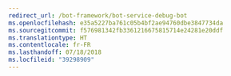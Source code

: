 ```yaml
---
redirect_url: /bot-framework/bot-service-debug-bot
ms.openlocfilehash: e35a5227ba761c05b4bf2ae94760dbe3847734da
ms.sourcegitcommit: f576981342fb3361216675815714e24281e20ddf
ms.translationtype: HT
ms.contentlocale: fr-FR
ms.lasthandoff: 07/18/2018
ms.locfileid: "39298909"
---
```

